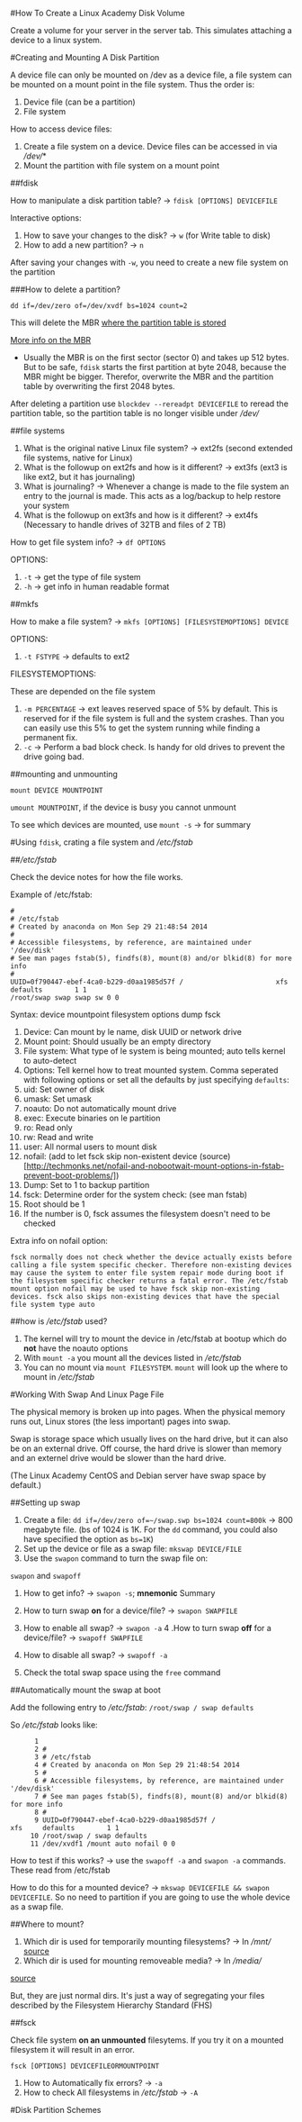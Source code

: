 #How To Create a Linux Academy Disk Volume

Create a volume for your server in the server tab. This simulates attaching a device to a linux system.

#Creating and Mounting A Disk Partition

A device file can only be mounted on /dev as a device file, a file system can be mounted on a mount point in the file system. Thus the order is:

1. Device file (can be a partition)
2. File system

How to access device files:

1. Create a file system on a device. Device files can be accessed in via */dev/**
2. Mount the partition with file system on a mount point

##fdisk

How to manipulate a disk partition table? -> `fdisk [OPTIONS] DEVICEFILE`

Interactive options:

1. How to save your changes to the disk? -> `w` (for Write table to disk) 
2. How to add a new partition? -> `n`

After saving your changes with `-w`, you need to create a new file system on the partition

###How to delete a partition?

`dd if=/dev/zero of=/dev/xvdf bs=1024 count=2`

This will delete the MBR [where the partition table is stored](http://wiki.osdev.org/Partition_Table)

[More info on the MBR](http://www.computerhope.com/jargon/m/mbr.htm)

* Usually the MBR is on the first sector (sector 0) and takes up 512 bytes. But to be safe, `fdisk` starts the first partition at byte 2048, because the MBR might be bigger. Therefor, overwrite the MBR and the partition table by overwriting the first 2048 bytes.

After deleting a partition use `blockdev --rereadpt DEVICEFILE` to reread the partition table, so the partition table is no longer visible under */dev/*

##file systems

1. What is the original native Linux file system? -> ext2fs (second extended file systems, native for Linux)
2. What is the followup on ext2fs and how is it different? -> ext3fs (ext3 is like ext2, but it has journaling)
3. What is journaling? -> Whenever a change is made to the file system an entry to the journal is made. This acts as a log/backup to help restore your system
4. What is the followup on ext3fs and how is it different? -> ext4fs (Necessary to handle drives of 32TB and files of 2 TB)

How to get file system info? -> `df OPTIONS`

OPTIONS:

1. `-t` -> get the type of file system
2. `-h` -> get info in human readable format

##mkfs

How to make a file system? -> `mkfs [OPTIONS] [FILESYSTEMOPTIONS] DEVICE`

OPTIONS:

1. `-t FSTYPE` -> defaults to ext2

FILESYSTEMOPTIONS:

These are depended on the file system

1. `-m PERCENTAGE` -> ext leaves reserved space of 5% by default. This is reserved for if the file system is full and the system crashes. Than you can easily use this 5% to get the system running while finding a permanent fix.
2. `-c` -> Perform a bad block check. Is handy for old drives to prevent the drive going bad.

##mounting and unmounting

`mount DEVICE MOUNTPOINT`

`umount MOUNTPOINT`, if the device is busy you cannot unmount

To see which devices are mounted, use `mount -s` -> for summary

#Using `fdisk`, crating a file system and */etc/fstab*

##*/etc/fstab*

Check the device notes for how the file works.

Example of /etc/fstab:

```
#
# /etc/fstab
# Created by anaconda on Mon Sep 29 21:48:54 2014
#
# Accessible filesystems, by reference, are maintained under '/dev/disk'
# See man pages fstab(5), findfs(8), mount(8) and/or blkid(8) for more info
#
UUID=0f790447-ebef-4ca0-b229-d0aa1985d57f /                       xfs     defaults        1 1
/root/swap swap swap sw 0 0 
```

Syntax: device mountpoint filesystem options dump fsck
1. Device: Can mount by  le name, disk UUID or network drive
2. Mount point: Should usually be an empty directory
3. File system: What type of  le system is being mounted; auto tells kernel to auto-detect
4. Options: Tell kernel how to treat mounted system. Comma seperated with following options or set all the defaults by just specifying `defaults`:
  1. uid: Set owner of disk
  2. umask: Set umask
  3. noauto: Do not automatically mount drive  
  4. exec: Execute binaries on  le partition
  5. ro: Read only
  6. rw: Read and write
  7. user: All normal users to mount disk
  8. nofail: (add to let fsck skip non-existent device (source)[http://techmonks.net/nofail-and-nobootwait-mount-options-in-fstab-prevent-boot-problems/]) 
5. Dump: Set to 1 to backup partition
6. fsck: Determine order for the system check: (see man fstab)
  1. Root should be 1
  2. If the number is 0, fsck assumes the filesystem doesn't need to be checked

Extra info on nofail option:

```
fsck normally does not check whether the device actually exists before calling a file system specific checker. Therefore non-existing devices may cause the system to enter file system repair mode during boot if the filesystem specific checker returns a fatal error. The /etc/fstab mount option nofail may be used to have fsck skip non-existing devices. fsck also skips non-existing devices that have the special file system type auto
```


##how is */etc/fstab* used?

1. The kernel will try to mount the device in /etc/fstab at bootup which do **not** have the noauto options
2. With `mount -a` you mount all the devices listed in */etc/fstab*
3. You can no mount via `mount FILESYSTEM`. `mount` will look up the where to mount in */etc/fstab*

#Working With Swap And Linux Page File

The physical memory is broken up into pages. When the physical memory runs out, Linux stores (the less important) pages into swap.

Swap is storage space which usually lives on the hard drive, but it can also be on an external drive. Off course, the hard drive is slower than memory and an externel drive would be slower than the hard drive.

(The Linux Academy CentOS and Debian server have swap space by default.)

##Setting up swap

1. Create a file: `dd if=/dev/zero of=~/swap.swp bs=1024 count=800k` -> 800 megabyte file. (bs of 1024 is 1K. For the `dd` command, you could also have specified the option as `bs=1K`)
2. Set up the device or file as a swap file: `mkswap DEVICE/FILE`
3. Use the `swapon` command to turn the swap file on:

`swapon` and `swapoff`

1. How to get info? -> `swapon -s`; **mnemonic** Summary
2. How to turn swap **on** for a device/file? -> `swapon SWAPFILE`
3. How to enable all swap? -> `swapon -a`
4 .How to turn swap **off** for a device/file? -> `swapoff SWAPFILE`
5. How to disable all swap? -> `swapoff -a`

4. Check the total swap space using the `free` command

##Automatically mount the swap at boot

Add the following entry to */etc/fstab*: `/root/swap / swap defaults`

So */etc/fstab* looks like:

```
      1 
      2 #
      3 # /etc/fstab
      4 # Created by anaconda on Mon Sep 29 21:48:54 2014
      5 #
      6 # Accessible filesystems, by reference, are maintained under '/dev/disk'
      7 # See man pages fstab(5), findfs(8), mount(8) and/or blkid(8) for more info
      8 #
      9 UUID=0f790447-ebef-4ca0-b229-d0aa1985d57f /                       xfs     defaults        1 1
     10 /root/swap / swap defaults
     11 /dev/xvdf1 /mount auto nofail 0 0
```

How to test if this works? -> use the `swapoff -a` and `swapon -a` commands. These read from /etc/fstab

How to do this for a mounted device? -> `mkswap DEVICEFILE && swapon DEVICEFILE`. So no need to partition if you are going to use the whole device as a swap file.

##Where to mount?

1. Which dir is used for temporarily mounting filesystems? -> In */mnt/* [source](http://www.linfo.org/mnt.html)
2. Which dir is used for mounting removeable media? -> In */media/*

[source](http://www.pathname.com/fhs/pub/fhs-2.3.html#MEDIAMOUNTPOINT)

But, they are just normal dirs. It's just a way of segregating your files described by the Filesystem Hierarchy Standard (FHS)

##fsck

Check file system **on an unmounted** filesytems. If you try it on a mounted filesystem it will result in an error.

`fsck [OPTIONS] DEVICEFILEORMOUNTPOINT`
1. How to Automatically fix errors? -> `-a`
2. How to check All filesystems in */etc/fstab* -> `-A`

#Disk Partition Schemes


